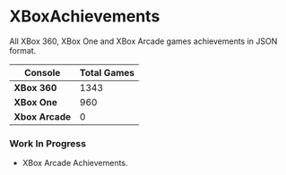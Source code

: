 # XBoxAchievements
All XBox 360, XBox One and XBox Arcade games achievements in JSON format.


| Console         | Total Games |
| --------------- | ----------- |
| **XBox 360**    | 1343        |
| **XBox One**    | 960         |
| **Xbox Arcade** | 0           |


### Work In Progress
- XBox Arcade Achievements.
